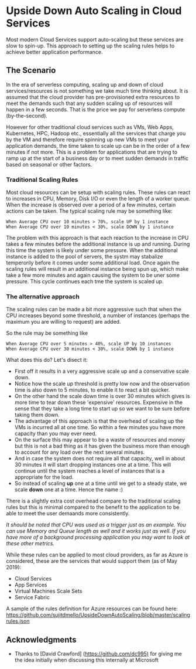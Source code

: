 # Upside Down Auto Scaling in Cloud Services

Most modern Cloud Services support auto-scaling but these services are slow to spin-up. This approach to setting up the scaling rules helps to achieve better application performance.

## The Scenario

In the era of serverless computing, scaling up and down of cloud services/resources is not something we take much time thinking about. It is assumed that the cloud provider has pre-provisioned extra resources to meet the demands such that any sudden scaling up of resources will happen in a few seconds. That is the price we pay for serverless compute (by-the-second).

However for other traditional cloud services such as VMs, Web Apps, Kubernetes, HPC, Hadoop etc., essentially all the services that charge you by the VM and therefore require spinning up new VMs to meet your application demands, the time taken to scale up can be in the order of a few minutes if not more. This is a problem for applications that are trying to ramp up at the start of a business day or to meet sudden demands in traffic based on seasonal or other factors.

### Traditional Scaling Rules 

Most cloud resources can be setup with scaling rules. These rules can react to increases in CPU, Memory, Disk I/O or even the length of a worker queue. When the increase is observed over a period of a few minutes, certain actions can be taken. The typical scaling rule may be something like: 

```rule
When Average CPU over 10 minutes > 70%, scale UP by 1 instance
When Average CPU over 10 minutes < 30%, scale DOWN by 1 instance 
```

The problem with this approach is that each reaction to the increase in CPU takes a few minutes before the additional instance is up and running. During this time the system is likely under some pressure. When the additional instance is added to the pool of servers, the systm may stabalize temperorily before it comes under some additional load. Once again the scaling rules will result in an additional instance being spun up, which make take a few more minutes and again causing the system to be uner some pressure. This cycle continues each tme the system is scaled up.

### The alternative approach

The scaling rules can be made a bit more aggressive such that when the CPU increases beyond some threshold, a number of instances (perhaps the maximum you are willing to request) are added. 

So the rule may be something like

```rule
When Average CPU over 5 minutes > 40%, scale UP by 10 instances
When Average CPU over 30 minutes < 30%, scale DOWN by 1 instance

```

What does this do? Let's disect it:

* First off it results in a very aggressive scale up and a conservative scale down.
* Notice how the scale up threshold is pretty low now and the observation time is also down to 5 minutes, to enable it to react a bit quicker.
* On the other hand the scale down time is over 30 minutes which gives is more time to tear down these 'expensive' resources. Expensive in the sense that they take a long time to start up so we want to be sure before taking them down.
* The advantage of this approach is that the overhead of scaling up the VMs is incurred all at one time. So within a few minutes you have more capacity than you may ever need. 
* On the surface this may appear to be a waste of resources and money but this is not a bad thing as it has given the business more than enough to account for any load over the next several minutes. 
* And in case the system does not require all that capacity, well in about 30 minutes it will start dropping instances one at a time. This will continue until the system reaches a level of instances that is a appropriate for the load. 
* So instead of scaling **up** one at a time until we get to a steady state, we scale **down** one at a time. Hence the name :)  

There is a slightly extra cost overhead compare to the traditional scaling rules but this is minimal compared to the benefit to the application to be able to meet the user demaands more consistently.

*It should be noted that CPU was used as a trigger just as an example. You can use Memory and Queue length as well and it works just as well. If you have more of a background processing application you may want to look at these other metrics.*

While these rules can be applied to most cloud providers, as far as Azure is considered, these are the services that would support them (as of May 2019):

* Cloud Services
* App Services
* Virtual Machines Scale Sets
* Service Fabric

A sample of the rules definition for Azure resources can be found here: <https://github.com/sujitdmello/UpsideDownAutoScaling/blob/master/scalingrules.json>

## Acknowledgments

* Thanks to [David Crawford] (<https://github.com/dc995)> for giving me the idea initially when discussing this internally at Microsoft
